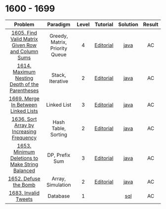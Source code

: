 # 1600 - 1699

|                                                             Problem                                                             |            Paradigm            | Level |                                             Tutorial                                              |                            Solution                             | Result |
| :-----------------------------------------------------------------------------------------------------------------------------: | :----------------------------: | :---: | :-----------------------------------------------------------------------------------------------: | :-------------------------------------------------------------: | :----: |
| [1605. Find Valid Matrix Given Row and Column Sums](https://leetcode.com/problems/find-valid-matrix-given-row-and-column-sums/) | Greedy, Matrix, Priority Queue |   4   | [Editorial](https://leetcode.com/problems/find-valid-matrix-given-row-and-column-sums/editorial/) | [java](./1605_Find_Valid_Matrix_Given_Row_and_Column_Sums.java) |   AC   |
|    [1614. Maximum Nesting Depth of the Parentheses](https://leetcode.com/problems/maximum-nesting-depth-of-the-parentheses/)    |        Stack, Iterative        |   2   |  [Editorial](https://leetcode.com/problems/maximum-nesting-depth-of-the-parentheses/editorial/)   |  [java](./1614_Maximum_Nesting_Depth_of_the_Parentheses.java)   |   AC   |
|               [1669. Merge In Between Linked Lists](https://leetcode.com/problems/merge-in-between-linked-lists/)               |          Linked List           |   3   |        [Editorial](https://leetcode.com/problems/merge-in-between-linked-lists/editorial/)        |        [java](./1669_Merge_in_Between_Linked_Lists.java)        |   AC   |
|          [1636. Sort Array by Increasing Frequency](https://leetcode.com/problems/sort-array-by-increasing-frequency/)          |      Hash Table, Sorting       |   2   |     [Editorial](https://leetcode.com/problems/sort-array-by-increasing-frequency/editorial/)      |     [java](./1636_Sort_Array_by_Increasing_Frequency.java)      |   AC   |
|   [1653. Minimum Deletions to Make String Balanced](https://leetcode.com/problems/minimum-deletions-to-make-string-balanced/)   |         DP, Prefix Sum         |   3   |  [Editorial](https://leetcode.com/problems/minimum-deletions-to-make-string-balanced/editorial/)  |  [java](./1653_Minimum_Deletions_to_Make_String_Balanced.java)  |   AC   |
|                             [1652. Defuse the Bomb](https://leetcode.com/problems/defuse-the-bomb/)                             |       Array, Simulation        |   2   |               [Editorial](https://leetcode.com/problems/defuse-the-bomb/editorial/)               |               [java](./1652_Defuse_the_Bomb.java)               |   AC   |
|                              [1683. Invalid Tweets](https://leetcode.com/problems/invalid-tweets/)                              |            Database            |   1   |                                                                                                   |                [sql](./1683_Invalid_Tweets.sql)                 |   AC   |
